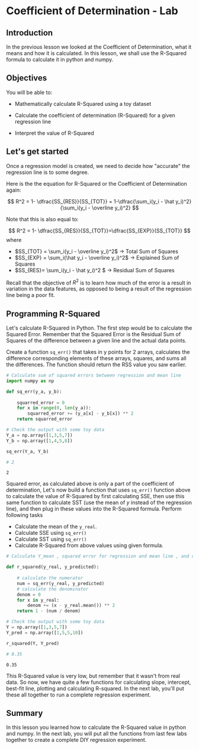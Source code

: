 
# Coefficient of Determination - Lab

## Introduction
In the previous lesson we looked at the Coefficient of Determination, what it means and how it is calculated. In this lesson, we shall use the R-Squared formula to calculate it in python and numpy. 

## Objectives

You will be able to:

* Mathematically calculate R-Squared using a toy dataset

* Calculate the coefficient of determination (R-Squared) for a given regression line

* Interpret the value of R-Squared


## Let's get started

Once a regression model is created, we need to decide how "accurate" the regression line is to some degree. 


Here is the the equation for R-Squared or the Coefficient of Determination again: 

$$ R^2 = 1- \dfrac{SS_{RES}}{SS_{TOT}} = 1-\dfrac{\sum_i(y_i - \hat y_i)^2}{\sum_i(y_i - \overline y_i)^2} $$
 
 Note that this is also equal to:

$$ R^2 = 1- \dfrac{SS_{RES}}{SS_{TOT}}=\dfrac{SS_{EXP}}{SS_{TOT}} $$
where

- $SS_{TOT} = \sum_i(y_i - \overline y_i)^2$ $\rightarrow$ Total Sum of Squares  
-  $SS_{EXP} = \sum_i(\hat y_i - \overline y_i)^2$ $\rightarrow$  Explained Sum of Squares
- $SS_{RES}= \sum_i(y_i - \hat y_i)^2 $ $\rightarrow$ Residual Sum of Squares

Recall that the objective of $R^2$ is to learn how much of the error is a result in variation in the data features, as opposed to being a result of the regression line being a poor fit.

## Programming R-Squared

Let's calculate R-Squared in Python. The first step would be to calculate the Squared Error. Remember that the Squared Error is the Residual Sum of Squares of the difference between a given line and the actual data points.

Create a function `sq_err()` that takes in y points for 2 arrays, calculates the difference corresponding elements of these arrays, squares, and sums all the differences. The function should return the RSS value you saw earlier.


```python
# Calculate sum of squared errors between regression and mean line 
import numpy as np

def sq_err(y_a, y_b):
        
    squarred_error = 0
    for x in range(0, len(y_a)):
        squarred_error += (y_a[x] - y_b[x]) ** 2
    return squarred_error

# Check the output with some toy data
Y_a = np.array([1,3,5,7])
Y_b = np.array([1,4,5,8])

sq_err(Y_a, Y_b)

# 2
```




    2



Squared error, as calculated above is only a part of the coefficient of determination, Let's now build a function that uses `sq_err()` function above to calculate the value of R-Squared by first calculating SSE, then use this same function to calculate SST (use the mean of $y$ instead of the regression line), and then plug in these values into the R-Squared formula. Perform following tasks
* Calculate the mean of the `y_real`.
* Calculate SSE using `sq_err()`
* Calculate SST using `sq_err()`
* Calculate R-Squared from above values using given formula. 



```python
# Calculate Y_mean , squared error for regression and mean line , and calculate r-squared

def r_squared(y_real, y_predicted):
    
    # calculate the numerator
    num = sq_err(y_real, y_predicted)
    # calculate the denominator
    denom = 0
    for x in y_real:
        denom += (x - y_real.mean()) ** 2
    return 1 - (num / denom)

# Check the output with some toy data
Y = np.array([1,3,5,7])
Y_pred = np.array([1,5,5,10])

r_squared(Y, Y_pred)

# 0.35
```




    0.35



This R-Squared value is very low, but remember that it wasn't from real data. So now, we have quite a few functions for calculating slope, intercept, best-fit line, plotting and calculating R-squared. In the next lab, you'll put these all together to run a complete regression experiment.

## Summary
In this lesson you learned how to calculate the R-Squared value in python and numpy. In the next lab, you will put all the functions from last few labs together to create a complete DIY regression experiment. 
